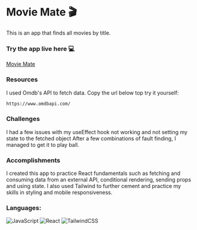 # Movie Mate 🎬
This is an app that finds all movies by title. 

### Try the app live here 💻 
[Movie Mate](https://movie-mate-app.netlify.app)


### Resources
I used Omdb's API to fetch data. Copy the url below top try it yourself:

```bash
https://www.omdbapi.com/
```

### Challenges
I had a few issues with my useEffect hook not working and not setting my state to the fetched object
After a few combinations of fault finding, I managed to get it to play ball.

### Accomplishments
I created this app to practice React fundamentals such as fetching and consuming data from an external API, conditional rendering, sending props and using state. 
I also used Tailwind to further cement and practice my skills in styling and mobile responsiveness.

<h3 align="left">Languages:</h3>
<p align="left"> 

![JavaScript](https://img.shields.io/badge/javascript-%23323330.svg?style=for-the-badge&logo=javascript&logoColor=%23F7DF1E) ![React](https://img.shields.io/badge/react-%2320232a.svg?style=for-the-badge&logo=react&logoColor=%2361DAFB) ![TailwindCSS](https://img.shields.io/badge/tailwindcss-%2338B2AC.svg?style=for-the-badge&logo=tailwind-css&logoColor=white) 

